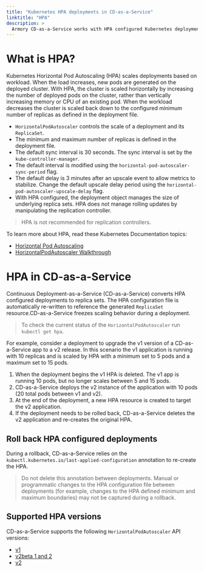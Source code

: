 ```yaml
---
title: "Kubernetes HPA deployments in CD-as-a-Service"
linktitle: "HPA"
description: >
  Armory CD-as-a-Service works with HPA configured Kubernetes deployments.
---
```

 # What is HPA?
 Kubernetes Horizontal Pod Autoscaling (HPA) scales deployments based on workload. When the load increases, new pods are generated on the deployed cluster. With HPA, the cluster is scaled horizontally by increasing the number of deployed pods on the cluster, rather than vertically increasing memory or CPU of an existing pod. When the workload decreases the cluster is scaled back down to the configured minimum number of replicas as defined in the deployment file.

 - `HorizontalPodAutoscaler` controls the scale of a deployment and its `ReplicaSet`. 
 - The minimum and maximum number of replicas is defined in the deployment file. 
 - The default sync interval is 30 seconds. The sync interval is set by the `kube-controller-manager`. 
 - The default interval is modified using the `horizontal-pod-autoscaler-sync-period` flag. 
 - The default delay is 3 minutes after an upscale event to allow metrics to stabilize. Change the default upscale delay period using the `horizontal-pod-autoscaler-upscale-delay` flag.
 - With HPA configured, the deployment object manages the size of underlying replica sets. HPA does not manage rolling updates by manipulating the replication controller. 
  > HPA is not recommended for replication controllers. 

To learn more about HPA, read these Kubernetes Documentation topics: 
- [Horizontal Pod Autoscaling](https://kubernetes.io/docs/tasks/run-application/horizontal-pod-autoscale/)
- [HorizontalPodAutoscaler Walkthrough](https://kubernetes.io/docs/tasks/run-application/horizontal-pod-autoscale-walkthrough/)
 
# HPA in CD-as-a-Service
Continuous Deployment-as-a-Service (CD-as-a-Service) converts HPA configured deployments to replica sets. The HPA configuration file is automatically re-written to reference the generated `ReplicaSet` resource.CD-as-a-Service freezes scaling behavior during a deployment.

> To check the current status of the `HorizontalPodAutoscaler` run `kubectl get hpa`.

For example, consider a deployment to upgrade the v1 version of a CD-as-a-Service app to a v2 release. In this scenario the v1 application is running with 10 replicas and is scaled by HPA with a minimum set to 5 pods and a maximum set to 15 pods.

 1. When the deployment begins the v1 HPA is deleted. The v1 app is running 10 pods, but no longer scales between 5 and 15 pods.
 2. CD-as-a-Service deploys the v2 instance of the application with 10 pods (20 total pods between v1 and v2).
 3.  At the end of the deployment, a new HPA resource is created to target the v2 application. 
 4.  If the deployment needs to be rolled back, CD-as-a-Service deletes the v2 application and re-creates the original HPA.

## Roll back HPA configured deployments
During a rollback, CD-as-a-Service relies on the `kubectl.kubernetes.io/last-applied-configuration` annotation to re-create the HPA. 

> Do not delete this annotation between deployments. Manual or programmatic changes to the HPA configuration file between deployments (for example, changes to the HPA defined minimum and maximum boundaries) may not be captured during a rollback.

## Supported HPA versions
CD-as-a-Service supports the following `HorizontalPodAutoscaler` API versions:
- [v1](https://kubernetes.io/docs/reference/kubernetes-api/workload-resources/horizontal-pod-autoscaler-v1/)
- [v2beta 1 and 2](https://kubernetes.io/docs/reference/kubernetes-api/workload-resources/horizontal-pod-autoscaler-v2beta2/)
-  [v2](https://kubernetes.io/docs/reference/kubernetes-api/workload-resources/horizontal-pod-autoscaler-v2/)

